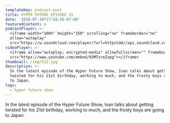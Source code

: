 ```yaml
---
templateKey: podcast-post
title: HYPER FUTURE EPISODE 15
date: '2018-07-30T17:58:56-07:00'
featuredContent: a
podcastPlayer: >-
  <iframe width="100%" height="150" scrolling="no" frameborder="no"
  allow="autoplay"
  src="https://w.soundcloud.com/player/?url=https%3A//api.soundcloud.com/tracks/385761587&color=%23ff5500&auto_play=false&hide_related=false&show_comments=true&show_user=true&show_reposts=false&show_teaser=true&visual=true"></iframe>
videoPlayer: >-
  <iframe allow="autoplay; encrypted-media" allowfullscreen="" frameborder="0"
  src="https://www.youtube.com/embed/93MTsreZxpg"></iframe>
thumbnail: /img/512.jpg
description: >-
  In the latest episode of the Hyper Future Show, Ivan talks about getting
  twisted for his 21st birthday, working to much, and the frosty boys are going
  to Japan.
tags:
  - hyper future show
---
```

<p>In the latest episode of the Hyper Future Show, Ivan talks about getting twisted for his 21st birthday, working to much, and the frosty boys are going to Japan.</p>
